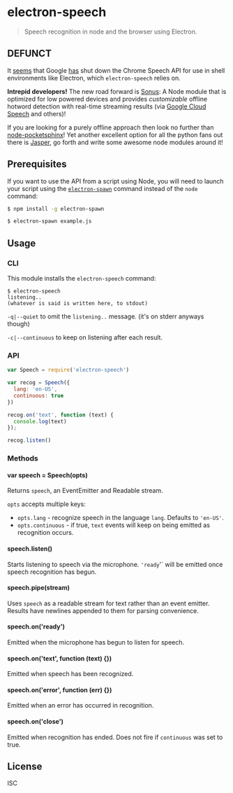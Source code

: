 # electron-speech

> Speech recognition in node and the browser using Electron.

## DEFUNCT

It
[seems](http://stackoverflow.com/questions/36214413/webkitspeechrecognition-returning-network-error-in-electron)
that Google
[has](https://groups.google.com/a/chromium.org/forum/#!topic/chromium-html5/JJe6KD7-bb8)
shut down the Chrome Speech API for use in shell environments like Electron, which `electron-speech` relies on.

**Intrepid developers!** The new road forward is [Sonus](https://github.com/evancohen/sonus): A Node module that is optimized for low powered devices and provides *customizable* offline hotword detection with real-time streaming results (via [Google Cloud Speech](https://github.com/googlecloudplatform/google-cloud-node#google-cloud-speech-alpha) and others)!

If you are looking for a purely offline approach then look no further than [node-pocketsphinx](https://github.com/cmusphinx/node-pocketsphinx)! Yet another excellent option for all the python fans out there is [Jasper](https://jasperproject.github.io/), go forth and write some awesome node modules around it!

## Prerequisites

If you want to use the API from a script using Node, you will need to launch
your script using the
[`electron-spawn`](https://www.npmjs.com/package/electron-spawn) command instead
of the `node` command:

```sh
$ npm install -g electron-spawn

$ electron-spawn example.js
```

## Usage

### CLI

This module installs the `electron-speech` command:

```
$ electron-speech
listening..
(whatever is said is written here, to stdout)
```

`-q|--quiet` to omit the `listening..` message. (it's on stderr anyways though)

`-c|--continuous` to keep on listening after each result.

### API

```javascript
var Speech = require('electron-speech')

var recog = Speech({
  lang: 'en-US',
  continuous: true
})

recog.on('text', function (text) {
  console.log(text)
});

recog.listen()
```

### Methods

#### var speech = Speech(opts)

Returns `speech`, an EventEmitter and Readable stream.

`opts` accepts multiple keys:

- `opts.lang` - recognize speech in the language `lang`. Defaults to `'en-US'`.
- `opts.continuous` - if true, `text` events will keep on being emitted as recognition
occurs.

#### speech.listen()

Starts listening to speech via the microphone. `'ready`'` will be emitted once speech
recognition has begun.

#### speech.pipe(stream)

Uses `speech` as a readable stream for text rather than an event emitter.
Results have newlines appended to them for parsing convenience.

#### speech.on('ready')

Emitted when the microphone has begun to listen for speech.

#### speech.on('text', function (text) {})

Emitted when speech has been recognized.

#### speech.on('error', function (err) {})

Emitted when an error has occurred in recognition.

#### speech.on('close')

Emitted when recognition has ended. Does not fire if `continuous` was set to
true.

## License

ISC
